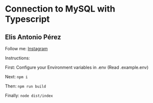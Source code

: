 # Connection to MySQL with Typescript

## Elis Antonio Pérez
Follow me: [Instagram](https://www.instagram.com/elisperezmusic)

Instructions:

First: Configure your Environment variables in .env (Read .example.env)

Next: `npm i`

Then: `npm run build`

Finally: `node dist/index`

